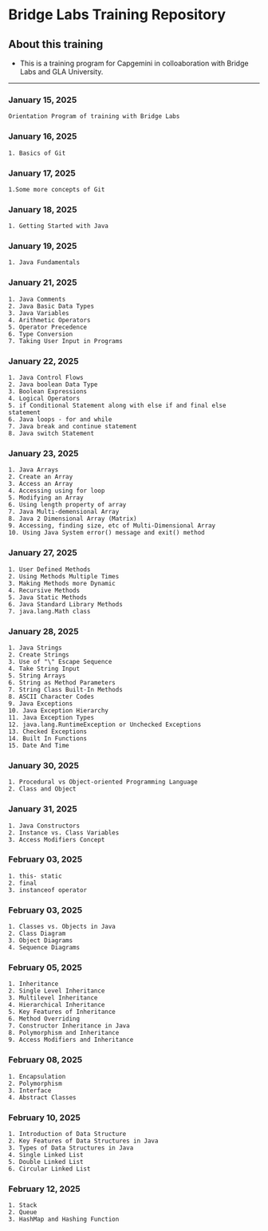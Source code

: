 # Bridge Labs Training Repository
## About this training
- This is a training program for Capgemini in colloaboration with Bridge Labs and GLA University.

---

### January 15, 2025
    Orientation Program of training with Bridge Labs


### January 16, 2025
    1. Basics of Git


### January 17, 2025
    1.Some more concepts of Git


### January 18, 2025
    1. Getting Started with Java

  
### January 19, 2025
    1. Java Fundamentals

### January 21, 2025
    1. Java Comments
    2. Java Basic Data Types
    3. Java Variables
    4. Arithmetic Operators
    5. Operator Precedence
    6. Type Conversion
    7. Taking User Input in Programs

### January 22, 2025 
    1. Java Control Flows
    2. Java boolean Data Type
    3. Boolean Expressions
    4. Logical Operators
    5. if Conditional Statement along with else if and final else statement
    6. Java loops - for and while
    7. Java break and continue statement
    8. Java switch Statement  

### January 23, 2025
    1. Java Arrays
    2. Create an Array
    3. Access an Array
    4. Accessing using for loop
    5. Modifying an Array
    6. Using length property of array
    7. Java Multi-demensional Array
    8. Java 2 Dimensional Array (Matrix)
    9. Accessing, finding size, etc of Multi-Dimensional Array
    10. Using Java System error() message and exit() method

### January 27, 2025
    1. User Defined Methods
    2. Using Methods Multiple Times
    3. Making Methods more Dynamic
    4. Recursive Methods
    5. Java Static Methods
    6. Java Standard Library Methods
    7. java.lang.Math class

### January 28, 2025
    1. Java Strings
    2. Create Strings
    3. Use of "\" Escape Sequence
    4. Take String Input
    5. String Arrays
    6. String as Method Parameters
    7. String Class Built-In Methods
    8. ASCII Character Codes
    9. Java Exceptions
    10. Java Exception Hierarchy
    11. Java Exception Types
    12. java.lang.RuntimeException or Unchecked Exceptions
    13. Checked Exceptions
    14. Built In Functions
    15. Date And Time

### January 30, 2025
    1. Procedural vs Object-oriented Programming Language
    2. Class and Object

### January 31, 2025
    1. Java Constructors
    2. Instance vs. Class Variables
    3. Access Modifiers Concept

### February 03, 2025
    1. this- static
    2. final
    3. instanceof operator

### February 03, 2025
    1. Classes vs. Objects in Java
    2. Class Diagram
    3. Object Diagrams
    4. Sequence Diagrams

### February 05, 2025
    1. Inheritance
    2. Single Level Inheritance
    3. Multilevel Inheritance
    4. Hierarchical Inheritance
    5. Key Features of Inheritance
    6. Method Overriding
    7. Constructor Inheritance in Java
    8. Polymorphism and Inheritance
    9. Access Modifiers and Inheritance

### February 08, 2025
    1. Encapsulation
    2. Polymorphism
    3. Interface
    4. Abstract Classes
    
### February 10, 2025
    1. Introduction of Data Structure
    2. Key Features of Data Structures in Java
    3. Types of Data Structures in Java
    4. Single Linked List
    5. Double Linked List
    6. Circular Linked List

### February 12, 2025
    1. Stack
    2. Queue
    3. HashMap and Hashing Function

    
